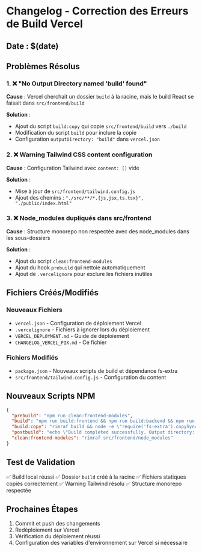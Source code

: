 # Changelog - Correction des Erreurs de Build Vercel

## Date : $(date)

## Problèmes Résolus

### 1. ❌ "No Output Directory named 'build' found"
**Cause** : Vercel cherchait un dossier `build` à la racine, mais le build React se faisait dans `src/frontend/build`

**Solution** :
- Ajout du script `build:copy` qui copie `src/frontend/build` vers `./build`
- Modification du script `build` pour inclure la copie
- Configuration `outputDirectory: "build"` dans `vercel.json`

### 2. ❌ Warning Tailwind CSS content configuration
**Cause** : Configuration Tailwind avec `content: []` vide

**Solution** :
- Mise à jour de `src/frontend/tailwind.config.js`
- Ajout des chemins : `"./src/**/*.{js,jsx,ts,tsx}", "./public/index.html"`

### 3. ❌ Node_modules dupliqués dans src/frontend
**Cause** : Structure monorepo non respectée avec des node_modules dans les sous-dossiers

**Solution** :
- Ajout du script `clean:frontend-modules`
- Ajout du hook `prebuild` qui nettoie automatiquement
- Ajout de `.vercelignore` pour exclure les fichiers inutiles

## Fichiers Créés/Modifiés

### Nouveaux Fichiers
- `vercel.json` - Configuration de déploiement Vercel
- `.vercelignore` - Fichiers à ignorer lors du déploiement
- `VERCEL_DEPLOYMENT.md` - Guide de déploiement
- `CHANGELOG_VERCEL_FIX.md` - Ce fichier

### Fichiers Modifiés
- `package.json` - Nouveaux scripts de build et dépendance fs-extra
- `src/frontend/tailwind.config.js` - Configuration du content

## Nouveaux Scripts NPM

```json
{
  "prebuild": "npm run clean:frontend-modules",
  "build": "npm run build:frontend && npm run build:backend && npm run build:copy",
  "build:copy": "rimraf build && node -e \"require('fs-extra').copySync('src/frontend/build', 'build')\"",
  "postbuild": "echo \"Build completed successfully. Output directory: build\"",
  "clean:frontend-modules": "rimraf src/frontend/node_modules"
}
```

## Test de Validation

✅ Build local réussi
✅ Dossier `build` créé à la racine
✅ Fichiers statiques copiés correctement
✅ Warning Tailwind résolu
✅ Structure monorepo respectée

## Prochaines Étapes

1. Commit et push des changements
2. Redéploiement sur Vercel
3. Vérification du déploiement réussi
4. Configuration des variables d'environnement sur Vercel si nécessaire
